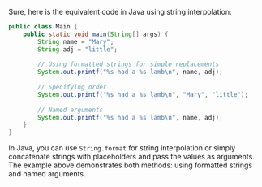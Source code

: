  Sure, here is the equivalent code in Java using string interpolation:

```java
public class Main {
    public static void main(String[] args) {
        String name = "Mary";
        String adj = "little";
        
        // Using formatted strings for simple replacements
        System.out.printf("%s had a %s lamb\n", name, adj);
        
        // Specifying order
        System.out.printf("%s had a %s lamb\n", "Mary", "little");
        
        // Named arguments
        System.out.printf("%s had a %s lamb\n", name, adj);
    }
}
```

In Java, you can use `String.format` for string interpolation or simply concatenate strings with placeholders and pass the values as arguments. The example above demonstrates both methods: using formatted strings and named arguments.
